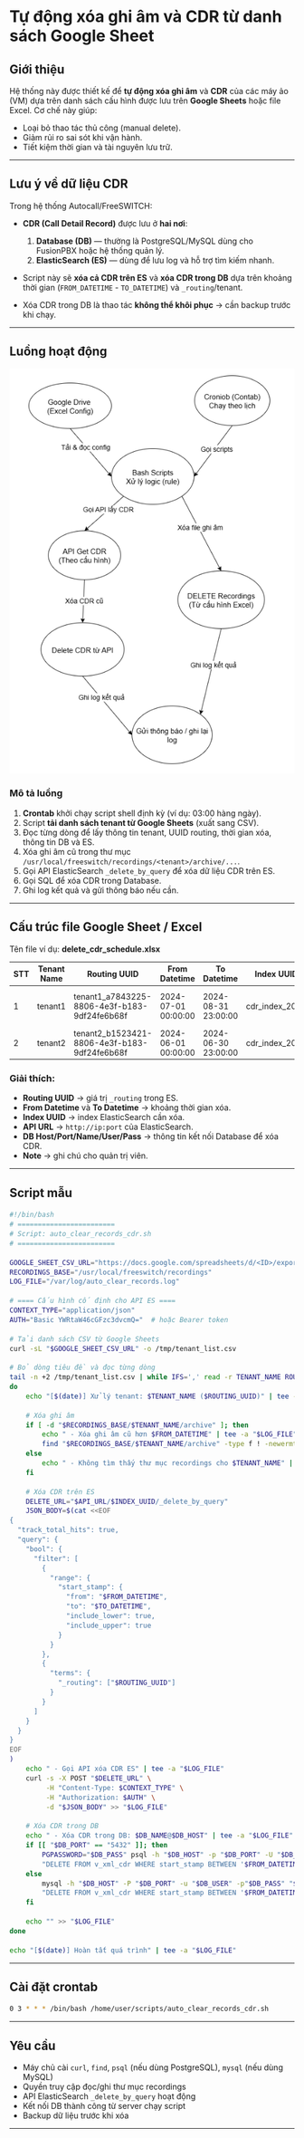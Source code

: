 # Tự động xóa ghi âm và CDR từ danh sách Google Sheet

## Giới thiệu

Hệ thống này được thiết kế để **tự động xóa ghi âm** và **CDR** của các máy ảo (VM) dựa trên danh sách cấu hình được lưu trên **Google Sheets** hoặc file Excel.
Cơ chế này giúp:

* Loại bỏ thao tác thủ công (manual delete).
* Giảm rủi ro sai sót khi vận hành.
* Tiết kiệm thời gian và tài nguyên lưu trữ.

---

## Lưu ý về dữ liệu CDR

Trong hệ thống Autocall/FreeSWITCH:

* **CDR (Call Detail Record)** được lưu ở **hai nơi**:

  1. **Database (DB)** — thường là PostgreSQL/MySQL dùng cho FusionPBX hoặc hệ thống quản lý.
  2. **ElasticSearch (ES)** — dùng để lưu log và hỗ trợ tìm kiếm nhanh.

* Script này sẽ **xóa cả CDR trên ES** và **xóa CDR trong DB** dựa trên khoảng thời gian (`FROM_DATETIME` - `TO_DATETIME`) và `_routing`/tenant.

* Xóa CDR trong DB là thao tác **không thể khôi phục** → cần backup trước khi chạy.

---

## Luồng hoạt động

![Luồng hoạt động](cron_clear_recordings_cdr_flow.png)

### Mô tả luồng

1. **Crontab** khởi chạy script shell định kỳ (ví dụ: 03:00 hàng ngày).
2. Script **tải danh sách tenant từ Google Sheets** (xuất sang CSV).
3. Đọc từng dòng để lấy thông tin tenant, UUID routing, thời gian xóa, thông tin DB và ES.
4. Xóa ghi âm cũ trong thư mục `/usr/local/freeswitch/recordings/<tenant>/archive/...`.
5. Gọi API ElasticSearch `_delete_by_query` để xóa dữ liệu CDR trên ES.
6. Gọi SQL để xóa CDR trong Database.
7. Ghi log kết quả và gửi thông báo nếu cần.

---

## Cấu trúc file Google Sheet / Excel

Tên file ví dụ: **delete\_cdr\_schedule.xlsx**

| STT | Tenant Name | Routing UUID                                  | From Datetime       | To Datetime         | Index UUID       | API URL                                          | DB Host    | DB Port | DB Name   | DB User   | DB Pass | Note                |
| --- | ----------- | --------------------------------------------- | ------------------- | ------------------- | ---------------- | ------------------------------------------------ | ---------- | ------- | --------- | --------- | ------- | ------------------- |
| 1   | tenant1     | tenant1\_a7843225-8806-4e3f-b183-9df24fe6b68f | 2024-07-01 00:00:00 | 2024-08-31 23:00:00 | cdr\_index\_2024 | [http://10.10.10.5:9200](http://10.10.10.5:9200) | 10.10.10.2 | 5432    | fusionpbx | fusionpbx | pass123 | Xóa dữ liệu 2 tháng |
| 2   | tenant2     | tenant2\_b1523421-8806-4e3f-b183-9df24fe6b68f | 2024-06-01 00:00:00 | 2024-06-30 23:00:00 | cdr\_index\_2024 | [http://10.10.10.5:9200](http://10.10.10.5:9200) | 10.10.10.3 | 3306    | autocall  | autocall  | pass456 | Xóa tháng 6         |

### Giải thích:

* **Routing UUID** → giá trị `_routing` trong ES.
* **From Datetime** và **To Datetime** → khoảng thời gian xóa.
* **Index UUID** → index ElasticSearch cần xóa.
* **API URL** → `http://ip:port` của ElasticSearch.
* **DB Host/Port/Name/User/Pass** → thông tin kết nối Database để xóa CDR.
* **Note** → ghi chú cho quản trị viên.

---

## Script mẫu

```bash
#!/bin/bash
# ========================
# Script: auto_clear_records_cdr.sh
# ========================

GOOGLE_SHEET_CSV_URL="https://docs.google.com/spreadsheets/d/<ID>/export?format=csv"
RECORDINGS_BASE="/usr/local/freeswitch/recordings"
LOG_FILE="/var/log/auto_clear_records.log"

# ==== Cấu hình cố định cho API ES ====
CONTEXT_TYPE="application/json"
AUTH="Basic YWRtaW46cGFzc3dvcmQ="  # hoặc Bearer token

# Tải danh sách CSV từ Google Sheets
curl -sL "$GOOGLE_SHEET_CSV_URL" -o /tmp/tenant_list.csv

# Bỏ dòng tiêu đề và đọc từng dòng
tail -n +2 /tmp/tenant_list.csv | while IFS=',' read -r TENANT_NAME ROUTING_UUID FROM_DATETIME TO_DATETIME INDEX_UUID API_URL DB_HOST DB_PORT DB_NAME DB_USER DB_PASS NOTE
do
    echo "[$(date)] Xử lý tenant: $TENANT_NAME ($ROUTING_UUID)" | tee -a "$LOG_FILE"

    # Xóa ghi âm
    if [ -d "$RECORDINGS_BASE/$TENANT_NAME/archive" ]; then
        echo " - Xóa ghi âm cũ hơn $FROM_DATETIME" | tee -a "$LOG_FILE"
        find "$RECORDINGS_BASE/$TENANT_NAME/archive" -type f ! -newermt "$FROM_DATETIME" -exec rm -f {} \;
    else
        echo " - Không tìm thấy thư mục recordings cho $TENANT_NAME" | tee -a "$LOG_FILE"
    fi

    # Xóa CDR trên ES
    DELETE_URL="$API_URL/$INDEX_UUID/_delete_by_query"
    JSON_BODY=$(cat <<EOF
{
  "track_total_hits": true,
  "query": {
    "bool": {
      "filter": [
        {
          "range": {
            "start_stamp": {
              "from": "$FROM_DATETIME",
              "to": "$TO_DATETIME",
              "include_lower": true,
              "include_upper": true
            }
          }
        },
        {
          "terms": {
            "_routing": ["$ROUTING_UUID"]
          }
        }
      ]
    }
  }
}
EOF
)
    echo " - Gọi API xóa CDR ES" | tee -a "$LOG_FILE"
    curl -s -X POST "$DELETE_URL" \
         -H "Content-Type: $CONTEXT_TYPE" \
         -H "Authorization: $AUTH" \
         -d "$JSON_BODY" >> "$LOG_FILE"

    # Xóa CDR trong DB
    echo " - Xóa CDR trong DB: $DB_NAME@$DB_HOST" | tee -a "$LOG_FILE"
    if [[ "$DB_PORT" == "5432" ]]; then
        PGPASSWORD="$DB_PASS" psql -h "$DB_HOST" -p "$DB_PORT" -U "$DB_USER" -d "$DB_NAME" -c \
        "DELETE FROM v_xml_cdr WHERE start_stamp BETWEEN '$FROM_DATETIME' AND '$TO_DATETIME' AND context = '$TENANT_NAME';" >> "$LOG_FILE"
    else
        mysql -h "$DB_HOST" -P "$DB_PORT" -u "$DB_USER" -p"$DB_PASS" "$DB_NAME" -e \
        "DELETE FROM v_xml_cdr WHERE start_stamp BETWEEN '$FROM_DATETIME' AND '$TO_DATETIME' AND context = '$TENANT_NAME';" >> "$LOG_FILE"
    fi

    echo "" >> "$LOG_FILE"
done

echo "[$(date)] Hoàn tất quá trình" | tee -a "$LOG_FILE"
```

---

## Cài đặt crontab

```bash
0 3 * * * /bin/bash /home/user/scripts/auto_clear_records_cdr.sh
```

---

## Yêu cầu

* Máy chủ cài `curl`, `find`, `psql` (nếu dùng PostgreSQL), `mysql` (nếu dùng MySQL)
* Quyền truy cập đọc/ghi thư mục recordings
* API ElasticSearch `_delete_by_query` hoạt động
* Kết nối DB thành công từ server chạy script
* Backup dữ liệu trước khi xóa

---
